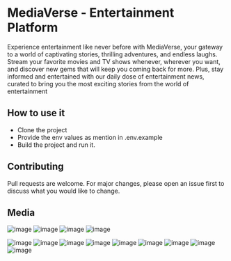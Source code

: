 # MediaVerse - Entertainment Platform
Experience entertainment like never before with MediaVerse, your gateway to a world of captivating stories, thrilling adventures, and endless laughs. Stream your favorite movies and TV shows whenever, wherever you want, and discover new gems that will keep you coming back for more. Plus, stay informed and entertained with our daily dose of entertainment news, curated to bring you the most exciting stories from the world of entertainment

## How to use it
* Clone the project
* Provide the env values as mention in .env.example
* Build the project and run it.

## Contributing

Pull requests are welcome. For major changes, please open an issue first
to discuss what you would like to change.

## Media

![image](https://github.com/user-attachments/assets/a1722299-0535-402d-9d5d-b6ace402cbc1)
![image](https://github.com/user-attachments/assets/33bea4a4-2980-4b65-9292-cc4fecc08e9c)
![image](https://github.com/user-attachments/assets/ab97433a-29ba-46ed-9d42-83660ac984e7)
![image](https://github.com/user-attachments/assets/59c5cac7-5525-42d3-a285-4c1fea726f90)

![image](https://github.com/user-attachments/assets/760b5f6e-1131-46f9-8dc1-aa10984ef764)
![image](https://github.com/user-attachments/assets/1b660f34-fd69-4b0f-b5cb-097a3558339f)
![image](https://github.com/user-attachments/assets/4f0d72c4-2860-4d8f-bc66-364c67be87a5)
![image](https://github.com/user-attachments/assets/dd261b2b-3900-41cb-aee1-245cb6b086b0)
![image](https://github.com/user-attachments/assets/6ae455ba-5db7-49e7-91d5-63643bc94ae1)
![image](https://github.com/user-attachments/assets/0b165f67-653d-4255-8202-5e28c68c1fd5)
![image](https://github.com/user-attachments/assets/9134d9c8-4a96-4ee1-85e7-a8b02dfeccd2)
![image](https://github.com/user-attachments/assets/589fcce4-29f0-43d6-a296-aab89317da99)
![image](https://github.com/user-attachments/assets/9cf6a5c5-67fe-4a0f-a8d2-b84999b52773)















